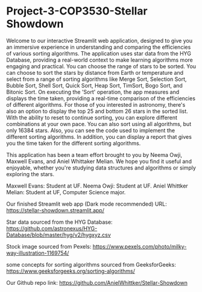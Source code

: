 # Project-3-COP3530-Stellar Showdown
Welcome to our interactive Streamlit web application, designed to give you an immersive experience in understanding and comparing the efficiencies of various sorting algorithms. The application uses star data from the HYG Database, providing a real-world context to make learning algorithms more engaging and practical. You can choose the range of stars to be sorted. You can choose to sort the stars by distance from Earth or temperature and select from a range of sorting algorithms like Merge Sort, Selection Sort, Bubble Sort, Shell Sort, Quick Sort, Heap Sort, TimSort, Bogo Sort, and Bitonic Sort. On executing the 'Sort' operation, the app measures and displays the time taken, providing a real-time comparison of the efficiencies of different algorithms. For those of you interested in astronomy, there's also an option to display the top 25 and bottom 26 stars in the sorted list. With the ability to reset to continue sorting, you can explore different combinations at your own pace. You can also sort using all algorithms, but only 16384 stars. Also, you can see the code used to implement the different sorting algorithms. In addition, you can display a report that gives you the time taken for the different sorting algorithms.

This application has been a team effort brought to you by Neema Owji, Maxwell Evans, and Aniel Whittaker Melian. We hope you find it useful and enjoyable, whether you're studying data structures and algorithms or simply exploring the stars.

Maxwell Evans: Student at UF.
Neema Owji: Student at UF.
Aniel Whittker Melian: Student at UF, Computer Science major.


Our finished Streamlit web app (Dark mode recommended) URL: https://stellar-showdown.streamlit.app/

Star data sourced from the HYG Database: https://github.com/astronexus/HYG-Database/blob/master/hyg/v2/hygxyz.csv

Stock image sourced from Pexels: https://www.pexels.com/photo/milky-way-illustration-1169754/

some concepts for sorting algorithms sourced from GeeksforGeeks: https://www.geeksforgeeks.org/sorting-algorithms/

Our Github repo link: https://github.com/AnielWhittker/Stellar-Showdown
